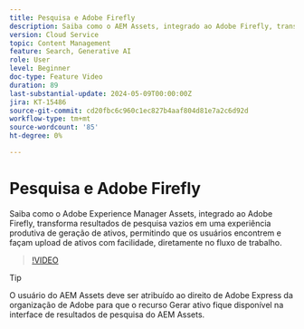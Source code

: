 ```yaml
---
title: Pesquisa e Adobe Firefly
description: Saiba como o AEM Assets, integrado ao Adobe Firefly, transforma resultados de pesquisa vazios em uma experiência produtiva de geração de ativos.
version: Cloud Service
topic: Content Management
feature: Search, Generative AI
role: User
level: Beginner
doc-type: Feature Video
duration: 89
last-substantial-update: 2024-05-09T00:00:00Z
jira: KT-15486
source-git-commit: cd20fbc6c960c1ec827b4aaf804d81e7a2c6d92d
workflow-type: tm+mt
source-wordcount: '85'
ht-degree: 0%

---
```



# Pesquisa e Adobe Firefly

Saiba como o Adobe Experience Manager Assets, integrado ao Adobe Firefly, transforma resultados de pesquisa vazios em uma experiência produtiva de geração de ativos, permitindo que os usuários encontrem e façam upload de ativos com facilidade, diretamente no fluxo de trabalho.

>[!VIDEO](https://video.tv.adobe.com/v/3429070/?learn=on)


>[!TIP]
>
> O usuário do AEM Assets deve ser atribuído ao direito de Adobe Express da organização de Adobe para que o recurso Gerar ativo fique disponível na interface de resultados de pesquisa do AEM Assets.
